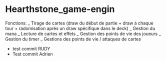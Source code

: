 # Hearthstone_game-engin

Fonctions:
_ Tirage de cartes (draw du début de partie + draw à chaque tour + radomisation après un draw spécifique dans le deck)
_ Gestion du mana
_ Lecture de cartes et effets
_ Gestion des points de vie des joueurs
_ Gestion du timer
_ Gestions des points de vie / attaques de cartes

- test commit RUDY
- Test commit Adrien